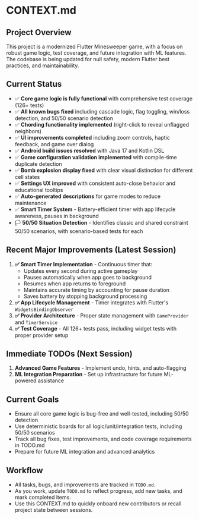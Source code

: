 # CONTEXT.md

## Project Overview
This project is a modernized Flutter Minesweeper game, with a focus on robust game logic, test coverage, and future integration with ML features. The codebase is being updated for null safety, modern Flutter best practices, and maintainability.

## Current Status
- ✅ **Core game logic is fully functional** with comprehensive test coverage (126+ tests)
- ✅ **All known bugs fixed** including cascade logic, flag toggling, win/loss detection, and 50/50 scenario detection
- ✅ **Chording functionality implemented** (right-click to reveal unflagged neighbors)
- ✅ **UI improvements completed** including zoom controls, haptic feedback, and game over dialog
- ✅ **Android build issues resolved** with Java 17 and Kotlin DSL
- ✅ **Game configuration validation implemented** with compile-time duplicate detection
- ✅ **Bomb explosion display fixed** with clear visual distinction for different cell states
- ✅ **Settings UX improved** with consistent auto-close behavior and educational tooltips
- ✅ **Auto-generated descriptions** for game modes to reduce maintenance
- ✅ **Smart Timer System** - Battery-efficient timer with app lifecycle awareness, pauses in background
- 🏳️ **50/50 Situation Detection** - Identifies classic and shared constraint 50/50 scenarios, with scenario-based tests for each

## Recent Major Improvements (Latest Session)
1. **✅ Smart Timer Implementation** - Continuous timer that:
   - Updates every second during active gameplay
   - Pauses automatically when app goes to background
   - Resumes when app returns to foreground
   - Maintains accurate timing by accounting for pause duration
   - Saves battery by stopping background processing
2. **✅ App Lifecycle Management** - Timer integrates with Flutter's `WidgetsBindingObserver`
3. **✅ Provider Architecture** - Proper state management with `GameProvider` and `TimerService`
4. **✅ Test Coverage** - All 126+ tests pass, including widget tests with proper provider setup

## Immediate TODOs (Next Session)
1. **Advanced Game Features** - Implement undo, hints, and auto-flagging
2. **ML Integration Preparation** - Set up infrastructure for future ML-powered assistance

## Current Goals
- Ensure all core game logic is bug-free and well-tested, including 50/50 detection
- Use deterministic boards for all logic/unit/integration tests, including 50/50 scenarios
- Track all bug fixes, test improvements, and code coverage requirements in TODO.md
- Prepare for future ML integration and advanced analytics

## Workflow
- All tasks, bugs, and improvements are tracked in `TODO.md`.
- As you work, update `TODO.md` to reflect progress, add new tasks, and mark completed items.
- Use this CONTEXT.md to quickly onboard new contributors or recall project state between sessions. 